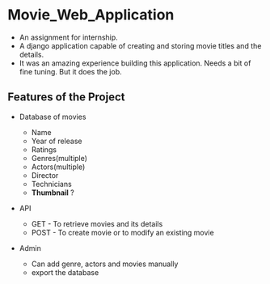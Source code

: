# Movie_Web_Application

- An assignment for internship.
- A django application capable of creating and storing movie titles and the details.
- It was an amazing experience building this application. Needs a bit of fine tuning. But it does the job.

## Features of the Project
- Database of movies
	- Name
	- Year of release
	- Ratings
	- Genres(multiple)
	- Actors(multiple)
	- Director
	- Technicians
	- **Thumbnail** ?

- API
	- GET - To retrieve movies and its details
	- POST - To create movie or to modify an existing movie

- Admin
	- Can add genre, actors and movies manually
	- export the database